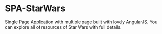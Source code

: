 # SPA-StarWars
Single Page Application with multiple page built with lovely AngularJS. You can explore all of resources of Star Wars with full details.
